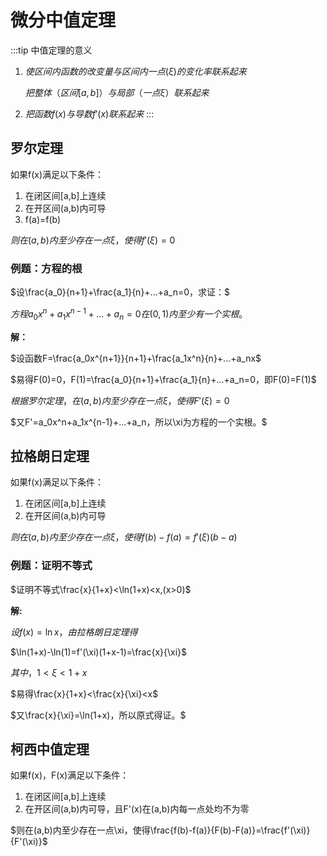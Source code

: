 # 微分中值定理
:::tip 中值定理的意义
1. $使区间内函数的改变量与区间内一点(\xi)的变化率联系起来$
   
   $把整体（区间[a,b]）与局部（一点\xi）联系起来$

2. $把函数f(x)与导数f'(x)联系起来$
:::

## 罗尔定理
如果f(x)满足以下条件：
1. 在闭区间[a,b]上连续
2. 在开区间(a,b)内可导
3. f(a)=f(b)

$则在(a,b)内至少存在一点\xi，使得f'(\xi)=0$

### 例题：方程的根
$设\frac{a_0}{n+1}+\frac{a_1}{n}+...+a_n=0，求证：$

$方程a_0x^n+a_1x^{n-1}+...+a_n=0在(0,1)内至少有一个实根。$

**解：**

$设函数F=\frac{a_0x^{n+1}}{n+1}+\frac{a_1x^n}{n}+...+a_nx$

$易得F(0)=0，F(1)=\frac{a_0}{n+1}+\frac{a_1}{n}+...+a_n=0，即F(0)=F(1)$

$根据罗尔定理，在(a,b)内至少存在一点\xi，使得F'(\xi)=0$

$又F'=a_0x^n+a_1x^{n-1}+...+a_n，所以\xi为方程的一个实根。$

## 拉格朗日定理
如果f(x)满足以下条件：
1. 在闭区间[a,b]上连续
2. 在开区间(a,b)内可导

$则在(a,b)内至少存在一点\xi，使得f(b)-f(a)=f'(\xi)(b-a)$

### 例题：证明不等式
$证明不等式\frac{x}{1+x}<\ln(1+x)<x,(x>0)$

**解:**

$设f(x)=\ln x，由拉格朗日定理得$

$\ln(1+x)-\ln(1)=f'(\xi)(1+x-1)=\frac{x}{\xi}$

$其中，1<\xi<1+x$

$易得\frac{x}{1+x}<\frac{x}{\xi}<x$

$又\frac{x}{\xi}=\ln(1+x)，所以原式得证。$

## 柯西中值定理
如果f(x)，F(x)满足以下条件：
1. 在闭区间[a,b]上连续
2. 在开区间(a,b)内可导，且F'(x)在(a,b)内每一点处均不为零

$则在(a,b)内至少存在一点\xi，使得\frac{f(b)-f(a)}{F(b)-F(a)}=\frac{f'(\xi)}{F'(\xi)}$